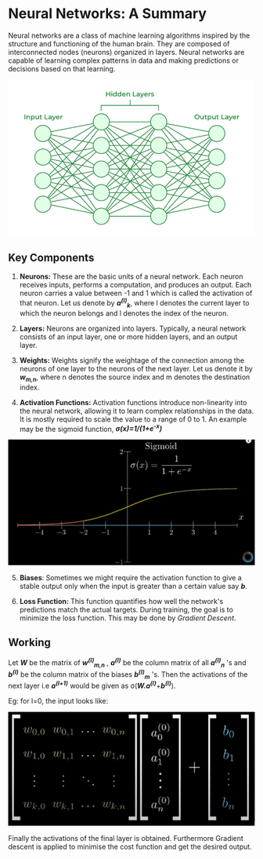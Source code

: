 # Neural Networks: A Summary

Neural networks are a class of machine learning algorithms inspired by the structure and functioning of the human brain. They are composed of interconnected nodes (neurons) organized in layers. Neural networks are capable of learning complex patterns in data and making predictions or decisions based on that learning.

![Neural-Networks-Architecture.png](../_resources/Neural-Networks-Architecture.png)

## Key Components
1. **Neurons:** These are the basic units of a neural network. Each neuron receives inputs, performs a computation, and produces an output.
Each neuron carries a value between -1 and 1 which is called the activation of that neuron. Let us denote by ***a<sup>(l)</sup><sub>k</sub>***, where l denotes the current layer to which the neuron belongs and l denotes the index of the neuron.

2. **Layers:** Neurons are organized into layers. Typically, a neural network consists of an input layer, one or more hidden layers, and an output layer.

3. **Weights:** Weights signify the weightage of  the connection among the neurons of one layer to the neurons of the next layer. Let us denote it by ***w<sub>m,n</sub>***, where n denotes the source index and m denotes the destination index.

4. **Activation Functions:** Activation functions introduce non-linearity into the neural network, allowing it to learn complex relationships in the data. It is mostly required to scale the value to a range of 0 to 1. An example may be the sigmoid function, ***σ(x)=1/(1+e<sup>-x</sup>)***


![Screenshot 2024-05-09 203301.png](../_resources/Screenshot%202024-05-09%20203301.png)



5. **Biases**: Sometimes we might require the activation function to give a stable output only when the input is greater than a certain value say ***b***. 

6. **Loss Function:** This function quantifies how well the network's predictions match the actual targets. During training, the goal is to minimize the loss function. This may be done by *Gradient Descent*.

## Working
Let ***W*** be the matrix of ***w<sup>(l)</sup><sub>m,n</sub>*** , ***a<sup>(l)</sup>*** be the column matrix of all ***a<sup>(l)</sup><sub>n</sub>***  's and ***b<sup>(l)</sup>*** be the column matrix of the biases ***b<sup>(l)</sup><sub>m</sub>*** 's. Then the activations of the next layer i.e  ***a<sup>(l+1)</sup>***  would be given as σ(***W.a<sup>(l)</sup>***+***b<sup>(l)</sup>***).

Eg: for l=0, the input looks like:


![Screenshot 2024-05-09 203420.png](../_resources/Screenshot%202024-05-09%20203420.png)



Finally the activations of the final layer is obtained. Furthermore Gradient descent is applied to minimise the cost function and get the desired output. 



